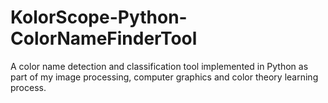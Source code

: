 # KolorScope-Python-ColorNameFinderTool
A color name detection and classification tool implemented in Python as part of my image processing, computer graphics and color theory learning process.
